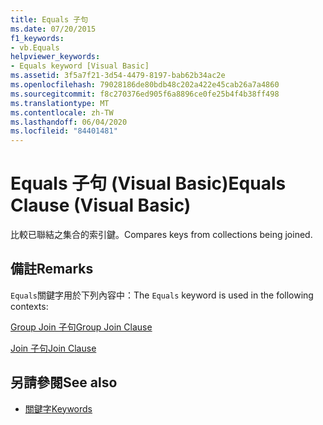 ```yaml
---
title: Equals 子句
ms.date: 07/20/2015
f1_keywords:
- vb.Equals
helpviewer_keywords:
- Equals keyword [Visual Basic]
ms.assetid: 3f5a7f21-3d54-4479-8197-bab62b34ac2e
ms.openlocfilehash: 79028186de80bdb48c202a422e45cab26a7a4860
ms.sourcegitcommit: f8c270376ed905f6a8896ce0fe25b4f4b38ff498
ms.translationtype: MT
ms.contentlocale: zh-TW
ms.lasthandoff: 06/04/2020
ms.locfileid: "84401481"
---
```

# <a name="equals-clause-visual-basic"></a><span data-ttu-id="278d6-102">Equals 子句 (Visual Basic)</span><span class="sxs-lookup"><span data-stu-id="278d6-102">Equals Clause (Visual Basic)</span></span>
<span data-ttu-id="278d6-103">比較已聯結之集合的索引鍵。</span><span class="sxs-lookup"><span data-stu-id="278d6-103">Compares keys from collections being joined.</span></span>  
  
## <a name="remarks"></a><span data-ttu-id="278d6-104">備註</span><span class="sxs-lookup"><span data-stu-id="278d6-104">Remarks</span></span>  
 <span data-ttu-id="278d6-105">`Equals`關鍵字用於下列內容中：</span><span class="sxs-lookup"><span data-stu-id="278d6-105">The `Equals` keyword is used in the following contexts:</span></span>  
  
 [<span data-ttu-id="278d6-106">Group Join 子句</span><span class="sxs-lookup"><span data-stu-id="278d6-106">Group Join Clause</span></span>](group-join-clause.md)  
  
 [<span data-ttu-id="278d6-107">Join 子句</span><span class="sxs-lookup"><span data-stu-id="278d6-107">Join Clause</span></span>](join-clause.md)  
  
## <a name="see-also"></a><span data-ttu-id="278d6-108">另請參閱</span><span class="sxs-lookup"><span data-stu-id="278d6-108">See also</span></span>

- [<span data-ttu-id="278d6-109">關鍵字</span><span class="sxs-lookup"><span data-stu-id="278d6-109">Keywords</span></span>](../keywords/index.md)
